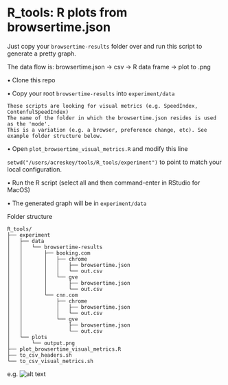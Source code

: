 # R_tools: R plots from browsertime.json

Just copy your `browsertime-results` folder over and run this script to generate a pretty graph.


The data flow is:
browsertime.json -> csv -> R data frame -> plot to .png


• Clone this repo

• Copy your root `browsertime-results` into `experiment/data`
  
    These scripts are looking for visual metrics (e.g. SpeedIndex, ContenfulSpeedIndex)
    The name of the folder in which the browsertime.json resides is used as the 'mode'.
    This is a variation (e.g. a browser, preference change, etc). See example folder structure below.

• Open `plot_browsertime_visual_metrics.R` and modify this line

```setwd("/users/acreskey/tools/R_tools/experiment")``` to point to match your local configuration.

• Run the R script (select all and then command-enter in RStudio for MacOS)

• The generated graph will be in `experiment/data`


Folder structure
```
R_tools/
├── experiment
│   ├── data
│   │   └── browsertime-results
│   │       ├── booking.com
│   │       │   ├── chrome
│   │       │   │   ├── browsertime.json
│   │       │   │   └── out.csv
│   │       │   └── gve
│   │       │       ├── browsertime.json
│   │       │       └── out.csv
│   │       └── cnn.com
│   │           ├── chrome
│   │           │   ├── browsertime.json
│   │           │   └── out.csv
│   │           └── gve
│   │               ├── browsertime.json
│   │               └── out.csv
│   └── plots
│       └── output.png
├── plot_browsertime_visual_metrics.R
├── to_csv_headers.sh
└── to_csv_visual_metrics.sh
```

e.g.
![alt text](https://github.com/acreskeyMoz/R_tools/blob/master/output.png)
